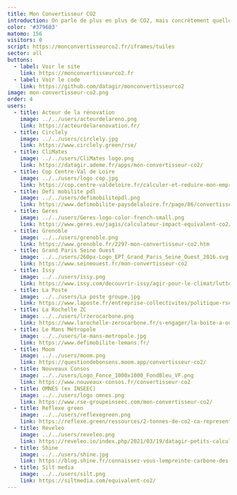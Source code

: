 ```yaml
---
title: Mon Convertisseur CO2
introduction: On parle de plus en plus de CO2, mais concrètement quelles sont les émissions pour fabriquer et consommer les objets qui nous entourent ?
color: '#379683'
matomo: 156
visitors: 0
script: https://monconvertisseurco2.fr/iframes/tuiles
sector: all
buttons:
  - label: Voir le site
    link: https://monconvertisseurco2.fr
  - label: Voir le code
    link: https://github.com/datagir/monconvertisseurco2
image: mon-convertisseur-co2.png
order: 4
users:
  - title: Acteur de la rénovation
    image: ../../users/acteurdelareno.png
    link: https://acteurdelarenovation.fr/
  - title: Circlely
    image: ../../users/circlely.jpg
    link: https://www.circlely.green/rse/
  - title: CliMates
    image: ../../users/CliMates logo.png
    link: https://datagir.ademe.fr/apps/mon-convertisseur-co2/
  - title: Cop Centre-Val de Loire
    image: ../../users/logo cop.jpg
    link: https://cop.centre-valdeloire.fr/calculer-et-reduire-mon-empreinte-carbone/
  - title: Defi mobilite pdl
    image: ../../users/defimobilitepdl.png
    link: https://www.defimobilite-paysdelaloire.fr/page/86/convertisseur-emissions-co2
  - title: Geres
    image: ../../users/Geres-logo-color-french-small.png
    link: https://www.geres.eu/jagis/calculateur-impact-equivalent-co2/
  - title: Grenoble
    image: ../../users/grenoble.png
    link: https://www.grenoble.fr/2297-mon-convertisseur-co2.htm
  - title: Grand Paris Seine Ouest
    image: ../../users/260px-Logo_EPT_Grand_Paris_Seine_Ouest_2016.svg.png
    link: https://www.seineouest.fr/mon-convertisseur-co2
  - title: Issy
    image: ../../users/issy.png
    link: https://www.issy.com/decouvrir-issy/agir-pour-le-climat/lutter-contre-le-changement-climatique/sobriete-carbone-10
  - title: La Poste
    image: ../../users/La poste groupe.jpg
    link: https://www.laposte.fr/entreprise-collectivites/politique-rse
  - title: La Rochelle ZC
    image: ../../users/lrzerocarbone.png
    link: https://www.larochelle-zerocarbone.fr/s-engager/la-boite-a-outils-du-zero-carbone/mon-convertisseur-co2
  - title: Le Mans Métropole
    image: ../../users/le-mans-metropole.jpg
    link: https://www.defimobilite-lemans.fr/
  - title: Moom
    image: ../../users/moom.png
    link: https://questiondebonsens.moom.app/convertisseur-co2/
  - title: Nouveaux Consos
    image: ../../users/Logo_Fonce_1000x1000_FondBleu_VF.png
    link: https://www.nouveaux-consos.fr/convertisseur-co2
  - title: OMNES (ex INSEEC)
    image: ../../users/logo omnes.png
    link: https://www.rse-groupeinseec.com/mon-convertisseur-co2/
  - title: Reflexe green
    image: ../../users/reflexegreen.png
    link: https://reflexe.green/ressources/2-tonnes-de-co2-ca-represente-quoi/
  - title: Reveleo
    image: ../../users/reveleo.png
    link: https://reveleo.io/index.php/2021/03/19/datagir-petits-calculateurs-grands-effets/
  - title: Shine
    image: ../../users/shine.jpg
    link: https://blog.shine.fr/connaissez-vous-lempreinte-carbone-des-affiches-de-pub-be47495c92ce
  - title: Silt media
    image: ../../users/silt.png
    link: https://siltmedia.com/equivalent-co2/
---
```

